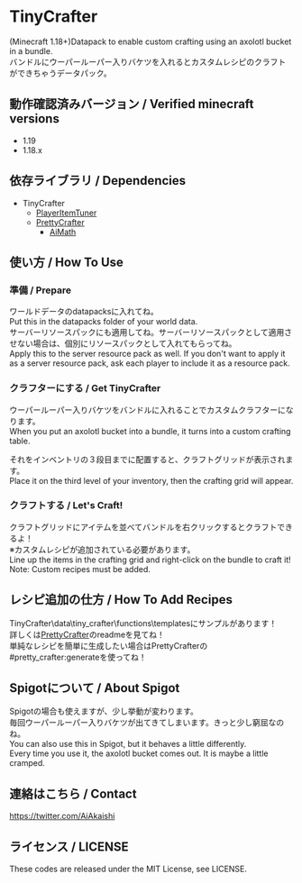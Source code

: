 # TinyCrafter
(Minecraft 1.18+)Datapack to enable custom crafting using an axolotl bucket in a bundle.  
バンドルにウーパールーパー入りバケツを入れるとカスタムレシピのクラフトができちゃうデータパック。

## 動作確認済みバージョン / Verified minecraft versions

- 1.19
- 1.18.x

## 依存ライブラリ / Dependencies

- TinyCrafter  
  - [PlayerItemTuner](https://github.com/Ai-Akaishi/PlayerItemTuner)
  - [PrettyCrafter](https://github.com/Ai-Akaishi/PrettyCrafter)  
    - [AiMath](https://github.com/Ai-Akaishi/AiMath)

## 使い方 / How To Use

### 準備 / Prepare

ワールドデータのdatapacksに入れてね。  
Put this in the datapacks folder of your world data.  
サーバーリソースパックにも適用してね。サーバーリソースパックとして適用させない場合は、個別にリソースパックとして入れてもらってね。  
Apply this to the server resource pack as well. If you don't want to apply it as a server resource pack, ask each player to include it as a resource pack.  

### クラフターにする / Get TinyCrafter

ウーパールーパー入りバケツをバンドルに入れることでカスタムクラフターになります。  
When you put an axolotl bucket into a bundle, it turns into a custom crafting table.  
  
それをインベントリの３段目までに配置すると、クラフトグリッドが表示されます。  
Place it on the third level of your inventory, then the crafting grid will appear.  

### クラフトする / Let's Craft!
  
クラフトグリッドにアイテムを並べてバンドルを右クリックするとクラフトできるよ！  
※カスタムレシピが追加されている必要があります。  
Line up the items in the crafting grid and right-click on the bundle to craft it!  
Note: Custom recipes must be added.

## レシピ追加の仕方 / How To Add Recipes

TinyCrafter\data\tiny_crafter\functions\templatesにサンプルがあります！  
詳しくは[PrettyCrafter](https://github.com/Ai-Akaishi/PrettyCrafter)のreadmeを見てね！  
単純なレシピを簡単に生成したい場合はPrettyCrafterの#pretty_crafter:generateを使ってね！

## Spigotについて / About Spigot

Spigotの場合も使えますが、少し挙動が変わります。  
毎回ウーパールーパー入りバケツが出てきてしまいます。きっと少し窮屈なのね。  
You can also use this in Spigot, but it behaves a little differently.  
Every time you use it, the axolotl bucket comes out. It is maybe a little cramped.  

## 連絡はこちら / Contact

<https://twitter.com/AiAkaishi>

## ライセンス / LICENSE

These codes are released under the MIT License, see LICENSE.
